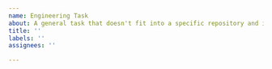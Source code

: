 ```yaml
---
name: Engineering Task
about: A general task that doesn't fit into a specific repository and isn't a question, bug report, or feature enhancement.
title: ''
labels: ''
assignees: ''

---
```



